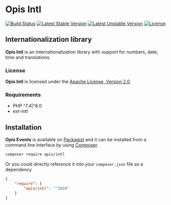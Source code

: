 Opis Intl
=========
[![Build Status](https://travis-ci.org/opis/intl.svg?branch=master)](https://travis-ci.org/opis/intl)
[![Latest Stable Version](https://poser.pugx.org/opis/intl/version.png)](https://packagist.org/packages/opis/intl)
[![Latest Unstable Version](https://poser.pugx.org/opis/intl/v/unstable.png)](https://packagist.org/packages/opis/intl)
[![License](https://poser.pugx.org/opis/intl/license.png)](https://packagist.org/packages/opis/intl)

Internationalization library
----------------------------
**Opis Intl** is an internationalization library with support for numbers, date, time and translations.

### License

**Opis Intl** is licensed under the [Apache License, Version 2.0][license].

### Requirements

* PHP ^7.4|^8.0
* ext-intl

## Installation

**Opis Events** is available on [Packagist] and it can be installed from a 
command line interface by using [Composer]. 

```bash
composer require opis/intl
```

Or you could directly reference it into your `composer.json` file as a dependency

```json
{
    "require": {
        "opis/intl": "^2020"
    }
}
```

[license]: https://www.apache.org/licenses/LICENSE-2.0 "Apache License"
[Packagist]: https://packagist.org/packages/opis/events "Packagist"
[Composer]: https://getcomposer.org "Composer"